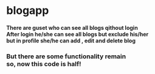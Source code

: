 # blogapp
<h4>There are guset who can see all blogs qithout login<br>After login he/she can see all blogs but exclude his/her<br>but in profile she/he can add , edit and delete blog</h4>
<h3>But there are some functionality remain <br>so, now this code is half! </h3>
